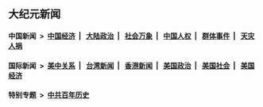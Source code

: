## 大纪元新闻

#### 中国新闻 &nbsp;>&nbsp; [中国经济](indexes/ncid283/README.md?04032045) &nbsp;| &nbsp; [大陆政治](indexes/ncid277/README.md?04032045) &nbsp;| &nbsp; [社会万象](indexes/ncid282/README.md?04032045) &nbsp;| &nbsp; [中国人权](indexes/ncid278/README.md?04032045) &nbsp;| &nbsp; [群体事件](indexes/ncid279/README.md?04032045) &nbsp;| &nbsp; [天灾人祸](indexes/ncid280/README.md?04032045)

#### 国际新闻 &nbsp;>&nbsp; [美中关系](indexes/nf1412576/README.md?04032045) &nbsp;| &nbsp; [台湾新闻](indexes/ncid1349361/README.md?04032045) &nbsp;| &nbsp; [香港新闻](indexes/ncid1349362/README.md?04032045) &nbsp;| &nbsp; [美国政治](indexes/ncid1078159/README.md?04032045) &nbsp;| &nbsp; [美国社会](indexes/ncid1078160/README.md?04032045) &nbsp;| &nbsp; [美国经济](indexes/ncid1078158/README.md?04032045)

#### 特别专题 &nbsp;>&nbsp; [中共百年历史](https://github.com/epoch-news/epoch-special/blob/master/README.md?04032045)  
